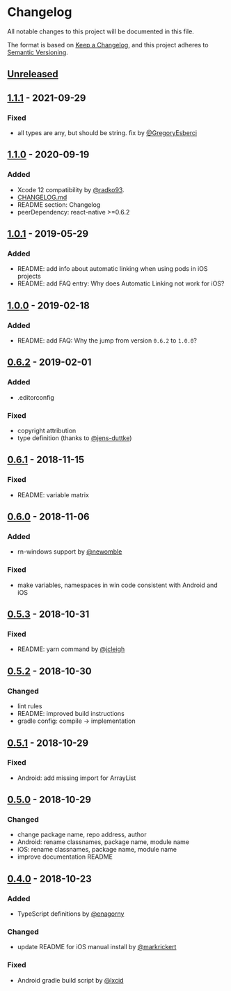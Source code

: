 # Changelog
All notable changes to this project will be documented in this file.

The format is based on [Keep a Changelog](https://keepachangelog.com/en/1.0.0/),
and this project adheres to [Semantic Versioning](https://semver.org/spec/v2.0.0.html).

## [Unreleased]

## [1.1.1] - 2021-09-29
### Fixed
- all types are any, but should be string. fix by [@GregoryEsberci](https://github.com/GregoryEsberci)

## [1.1.0] - 2020-09-19
### Added
- Xcode 12 compatibility by [@radko93](https://github.com/radko93).
- [CHANGELOG.md](https://github.com/tessus/react-native-version-info/blob/master/CHANGELOG.md)
- README section: Changelog
- peerDependency: react-native >=0.6.2

## [1.0.1] - 2019-05-29
### Added
- README: add info about automatic linking when using pods in iOS projects
- README: add FAQ entry: Why does Automatic Linking not work for iOS?

## [1.0.0] - 2019-02-18
### Added
- README: add FAQ: Why the jump from version `0.6.2` to `1.0.0`?

## [0.6.2] - 2019-02-01
### Added
- .editorconfig

### Fixed
- copyright attribution
- type definition (thanks to [@jens-duttke](https://github.com/jens-duttke))

## [0.6.1] - 2018-11-15
### Fixed
- README: variable matrix

## [0.6.0] - 2018-11-06
### Added
- rn-windows support by [@newomble](https://github.com/newomble)

### Fixed
- make variables, namespaces in win code consistent with Android and iOS

## [0.5.3] - 2018-10-31
### Fixed
- README: yarn command by [@jcleigh](https://github.com/jcleigh)

## [0.5.2] - 2018-10-30
### Changed
- lint rules
- README: improved build instructions
- gradle config: compile -> implementation

## [0.5.1] - 2018-10-29
### Fixed
- Android: add missing import for ArrayList

## [0.5.0] - 2018-10-29
### Changed
- change package name, repo address, author
- Android: rename classnames, package name, module name
- iOS: rename classnames, package name, module name
- improve documentation README

## [0.4.0] - 2018-10-23
### Added
- TypeScript definitions by [@enagorny](https://github.com/enagorny)

### Changed
- update README for iOS manual install by [@markrickert](https://github.com/markrickert)

### Fixed
- Android gradle build script by [@lxcid](https://github.com/lxcid)

[Unreleased]: https://github.com/tessus/react-native-version-info/compare/1.1.1...HEAD
[1.1.1]: https://github.com/tessus/react-native-version-info/compare/1.1.0...1.1.1
[1.1.0]: https://github.com/tessus/react-native-version-info/compare/1.0.1...1.1.0
[1.0.1]: https://github.com/tessus/react-native-version-info/compare/1.0.0...1.0.1
[1.0.0]: https://github.com/tessus/react-native-version-info/compare/0.6.2...1.0.0
[0.6.2]: https://github.com/tessus/react-native-version-info/compare/0.6.1...0.6.2
[0.6.1]: https://github.com/tessus/react-native-version-info/compare/0.6.0...0.6.1
[0.6.0]: https://github.com/tessus/react-native-version-info/compare/0.5.3...0.6.0
[0.5.3]: https://github.com/tessus/react-native-version-info/compare/0.5.2...0.5.3
[0.5.2]: https://github.com/tessus/react-native-version-info/compare/0.5.1...0.5.2
[0.5.1]: https://github.com/tessus/react-native-version-info/compare/0.5.0...0.5.1
[0.5.0]: https://github.com/tessus/react-native-version-info/compare/0.4.0...0.5.0
[0.4.0]: https://github.com/tessus/react-native-version-info/releases/tag/0.4.0

